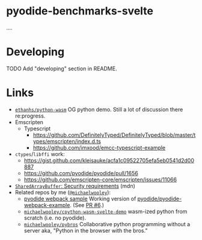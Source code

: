 # pyodide-benchmarks-svelte

....

# Developing

TODO Add "developing" section in README.

# Links


- [`ethanhs/python-wasm`](https://github.com/ethanhs/python-wasm) OG python demo. Still a lot of discussion there re:progress.
- Emscripten
  - Typescript
    - https://github.com/DefinitelyTyped/DefinitelyTyped/blob/master/types/emscripten/index.d.ts
    - https://github.com/imxood/emcc-typescript-example
- `ctypes`/`libffi` work:
  - https://gist.github.com/kleisauke/acfa1c09522705efa5eb0541d2d00887
  - https://github.com/pyodide/pyodide/pull/1656
  - https://github.com/emscripten-core/emscripten/issues/11066
- [`SharedArrayBuffer`: Security requirements](https://developer.mozilla.org/en-US/docs/Web/JavaScript/Reference/Global_Objects/SharedArrayBuffer#security_requirements) (mdn)
- Related repos by me ([`@michaelwooley`](https://github.com/michaelwooley)):
  - [pyodide webpack sample](https://github.com/michaelwooley/pyodide-webpack-example/tree/michael/fix-setup) Working version of [pyodide/pyodide-webpack-example](https://github.com/pyodide/pyodide-webpack-example). (See [PR #6](https://github.com/pyodide/pyodide-webpack-example/pull/6).)
  - [`michaelwooley/cpython-wasm-svelte-demo`](https://github.com/michaelwooley/cpython-wasm-svelte-demo) wasm-ized python from scratch (i.e. no pyodide).
  - [`michaelwooley/pybros`](https://github.com/michaelwooley/pybros) Collaborative python programming without a server aka, "Python in the browser with the bros."
